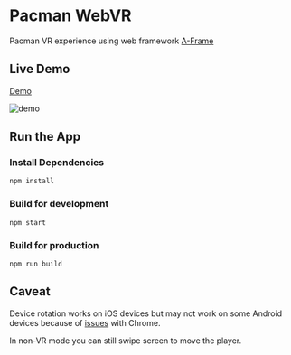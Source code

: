 # Pacman WebVR

Pacman VR experience using web framework [A-Frame](https://aframe.io/)

## Live Demo

[Demo](https://pacman-team1.netlify.app/)

![demo](demo.gif)

## Run the App

### Install Dependencies

```
npm install
```

### Build for development

```
npm start
```

### Build for production

```
npm run build
```

## Caveat

Device rotation works on iOS devices but may not work on some Android devices because of [issues](https://github.com/aframevr/aframe/issues/3550) with Chrome.

In non-VR mode you can still swipe screen to move the player.
